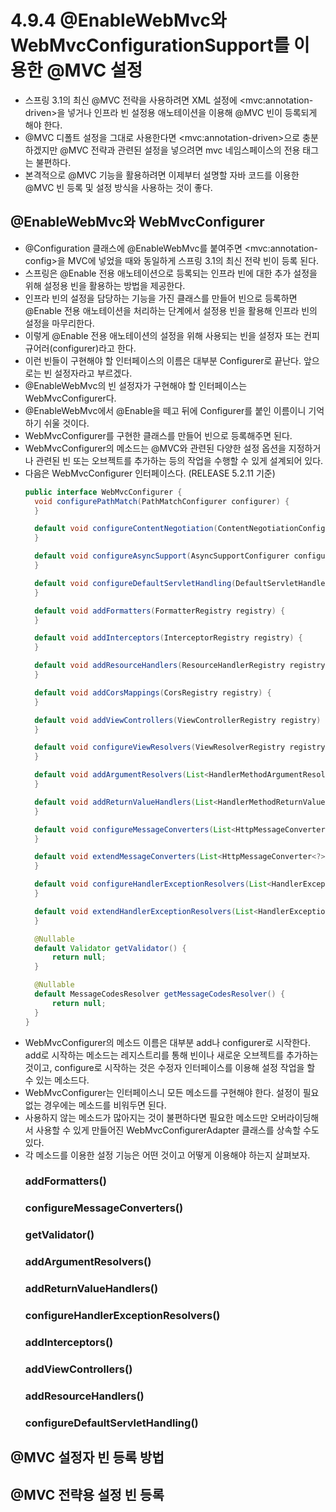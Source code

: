 # 4.9.4 @EnableWebMvc와 WebMvcConfigurationSupport를 이용한 @MVC 설정
- 스프링 3.1의 최신 @MVC 전략을 사용하려면 XML 설정에 \<mvc:annotation-driven>을 넣거나 인프라 빈 설정용 애노테이션을 이용해 @MVC 빈이 등록되게 해야 한다.
- @MVC 디폴트 설정을 그대로 사용한다면 \<mvc:annotation-driven>으로 충분하겠지만 @MVC 전략과 관련된 설정을 넣으려면 mvc 네임스페이스의 전용 태그는 불편하다.
- 본격적으로 @MVC 기능을 활용하려면 이제부터 설명할 자바 코드를 이용한 @MVC 빈 등록 및 설정 방식을 사용하는 것이 좋다.

## @EnableWebMvc와 WebMvcConfigurer
- @Configuration 클래스에 @EnableWebMvc를 붙여주면 \<mvc:annotation-config>을 MVC에 넣었을 때와 동일하게 스프링 3.1의 최신 전략 빈이 등록 된다.
- 스프링은 @Enable 전용 애노테이션으로 등록되는 인프라 빈에 대한 추가 설정을 위해 설정용 빈을 활용하는 방법을 제공한다.
- 인프라 빈의 설정을 담당하는 기능을 가진 클래스를 만들어 빈으로 등록하면 @Enable 전용 애노테이션을 처리하는 단계에서 설정용 빈을 활용해 인프라 빈의 설정을 마무리한다.
- 이렇게 @Enable 전용 애노테이션의 설정을 위해 사용되는 빈을 설정자 또는 컨피규어러(configurer)라고 한다.
- 이런 빈들이 구현해야 할 인터페이스의 이름은 대부분 Configurer로 끝난다. 앞으로는 빈 설정자라고 부르겠다.
- @EnableWebMvc의 빈 설정자가 구현해야 할 인터페이스는 WebMvcConfigurer다.
- @EnableWebMvc에서 @Enable을 떼고 뒤에 Configurer를 붙인 이름이니 기억하기 쉬울 것이다.
- WebMvcConfigurer를 구현한 클래스를 만들어 빈으로 등록해주면 된다.
- WebMvcConfigurer의 메소드는 @MVC와 관련된 다양한 설정 옵션을 지정하거나 관련된 빈 또는 오브젝트를 추가하는 등의 작업을 수행할 수 있게 설계되어 있다.
- 다음은 WebMvcConfigurer 인터페이스다. (RELEASE 5.2.11 기준)
  ```java
  public interface WebMvcConfigurer {
    void configurePathMatch(PathMatchConfigurer configurer) {
    }

    default void configureContentNegotiation(ContentNegotiationConfigurer configurer) {
    }

    default void configureAsyncSupport(AsyncSupportConfigurer configurer) {
    }

    default void configureDefaultServletHandling(DefaultServletHandlerConfigurer configurer) {
    }

    default void addFormatters(FormatterRegistry registry) {
    }

    default void addInterceptors(InterceptorRegistry registry) {
    }

    default void addResourceHandlers(ResourceHandlerRegistry registry) {
    }

    default void addCorsMappings(CorsRegistry registry) {
    }

    default void addViewControllers(ViewControllerRegistry registry) {
    }

    default void configureViewResolvers(ViewResolverRegistry registry) {
    }

    default void addArgumentResolvers(List<HandlerMethodArgumentResolver> resolvers) {
    }

    default void addReturnValueHandlers(List<HandlerMethodReturnValueHandler> handlers) {
    }

    default void configureMessageConverters(List<HttpMessageConverter<?>> converters) {
    }

    default void extendMessageConverters(List<HttpMessageConverter<?>> converters) {
    }

    default void configureHandlerExceptionResolvers(List<HandlerExceptionResolver> resolvers) {
    }

    default void extendHandlerExceptionResolvers(List<HandlerExceptionResolver> resolvers) {
    }

    @Nullable
    default Validator getValidator() {
        return null;
    }

    @Nullable
    default MessageCodesResolver getMessageCodesResolver() {
        return null;
    }
  }
  ```
- WebMvcConfigurer의 메소드 이름은 대부분 add나 configurer로 시작한다.
  add로 시작하는 메소드는 레지스트리를 통해 빈이나 새로운 오브젝트를 추가하는 것이고, configure로 시작하는 것은 수정자 인터페이스를 이용해 설정 작업을 할 수 있는 메소드다.
- WebMvcConfigurer는 인터페이스니 모든 메소드를 구현해야 한다. 설정이 필요 없는 경우에는 메소드를 비워두면 된다.
- 사용하지 않는 메소드가 많아지는 것이 불편하다면 필요한 메소드만 오버라이딩해서 사용할 수 있게 만들어진 WebMvcConfigurerAdapter 클래스를 상속할 수도 있다.
- 각 메소드를 이용한 설정 기능은 어떤 것이고 어떻게 이용해야 하는지 살펴보자.
  ### addFormatters()
  ### configureMessageConverters()
  ### getValidator()
  ### addArgumentResolvers()
  ### addReturnValueHandlers()
  ### configureHandlerExceptionResolvers()
  ### addInterceptors()
  ### addViewControllers()
  ### addResourceHandlers()
  ### configureDefaultServletHandling()

## @MVC 설정자 빈 등록 방법

## @MVC 전략용 설정 빈 등록